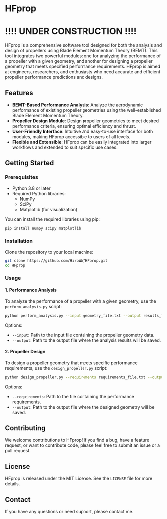 # HFprop

# !!!! UNDER CONSTRUCTION !!!!
HFprop is a comprehensive software tool designed for both the analysis and design of propellers using Blade Element Momentum Theory (BEMT). This tool integrates two powerful modules: one for analyzing the performance of a propeller with a given geometry, and another for designing a propeller geometry that meets specified performance requirements. HFprop is aimed at engineers, researchers, and enthusiasts who need accurate and efficient propeller performance predictions and designs.

## Features

- **BEMT-Based Performance Analysis**: Analyze the aerodynamic performance of existing propeller geometries using the well-established Blade Element Momentum Theory.
- **Propeller Design Module**: Design propeller geometries to meet desired performance criteria, ensuring optimal efficiency and thrust.
- **User-Friendly Interface**: Intuitive and easy-to-use interface for both modules, making HFprop accessible to users of all levels.
- **Flexible and Extensible**: HFprop can be easily integrated into larger workflows and extended to suit specific use cases.

## Getting Started

### Prerequisites

- Python 3.8 or later
- Required Python libraries:
  - NumPy
  - SciPy
  - Matplotlib (for visualization)

You can install the required libraries using pip:

```bash
pip install numpy scipy matplotlib
```

### Installation

Clone the repository to your local machine:

```bash
git clone https://github.com/HiroWW/HFprop.git
cd HFprop
```

### Usage

#### 1. Performance Analysis

To analyze the performance of a propeller with a given geometry, use the `perform_analysis.py` script:

```bash
python perform_analysis.py --input geometry_file.txt --output results_file.txt
```

Options:
- `--input`: Path to the input file containing the propeller geometry data.
- `--output`: Path to the output file where the analysis results will be saved.

#### 2. Propeller Design

To design a propeller geometry that meets specific performance requirements, use the `design_propeller.py` script:

```bash
python design_propeller.py --requirements requirements_file.txt --output geometry_file.txt
```

Options:
- `--requirements`: Path to the file containing the performance requirements.
- `--output`: Path to the output file where the designed geometry will be saved.

## Contributing

We welcome contributions to HFprop! If you find a bug, have a feature request, or want to contribute code, please feel free to submit an issue or a pull request.

## License

HFprop is released under the MIT License. See the `LICENSE` file for more details.

## Contact

If you have any questions or need support, please contact me.
